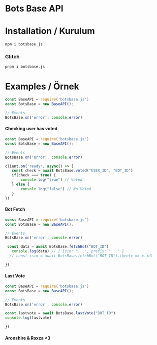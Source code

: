 # Bots Base API

# Installation / Kurulum
`npm i botsbase.js`

### Glitch
`pnpm i botsbase.js`

# Examples / Örnek

```js
const BaseAPI = require('botsbase.js')
const BotsBase = new BaseAPI();

// Events
BotsBase.on('error', console.error)
```

#### Checking user has voted

```js
const BaseAPI = require('botsbase.js')
const BotsBase = new BaseAPI();

// Events
BotsBase.on('error', console.error)

client.on('ready', async() => {
   const check = await BotsBase.voted("USER_ID", "BOT_ID")
   if(check === true) {
       console.log("true") // Voted
   } else {
       console.log("false") // No Voted
   }
})
```

#### Bot Fetch

```js
const BaseAPI = require('botsbase.js')
const BotsBase = new BaseAPI();

// Events
BotsBase.on('error', console.error)

 const data = await BotsBase.fetchBot("BOT_ID")
   console.log(data) // { isim: "...", prefix: "..." }
  // const isim = await BotsBase.fetchBot("BOT_ID").then(x => x.id)

})
```

#### Last Vote

```js
const BaseAPI = require('botsbase.js')
const BotsBase = new BaseAPI();

// Events
BotsBase.on('error', console.error)

const lastvote = await BotsBase.lastVote("BOT_ID")
console.log(lastvote)

})
```

#### Aronshire & Roxza <3
